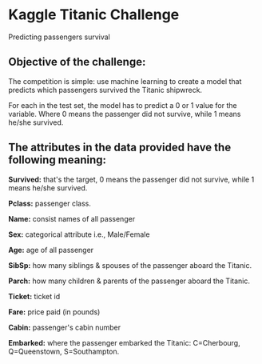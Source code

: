 # Kaggle Titanic Challenge
Predicting passengers survival

## Objective of the challenge:
The competition is simple: use machine learning to create a model that predicts which passengers survived the Titanic shipwreck.

For each in the test set, the model has to predict a 0 or 1 value for the variable. Where 0 means the passenger did not survive, while 1 means he/she survived.

## The attributes in the data provided have the following meaning:
 **Survived:** that's the target, 0 means the passenger did not survive, while 1 means he/she survived.

 **Pclass:** passenger class.

 **Name:** consist names of all passenger

 **Sex:** categorical attribute i.e., Male/Female

 **Age:** age of all passenger

 **SibSp:** how many siblings & spouses of the passenger aboard the Titanic.

 **Parch:** how many children & parents of the passenger aboard the Titanic.

 **Ticket:** ticket id

 **Fare:** price paid (in pounds)

 **Cabin:** passenger's cabin number

 **Embarked:** where the passenger embarked the Titanic: C=Cherbourg, Q=Queenstown, S=Southampton.



